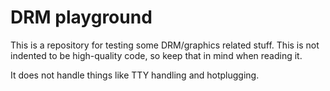 # DRM playground

This is a repository for testing some DRM/graphics related stuff. This is not
indented to be high-quality code, so keep that in mind when reading it.

It does not handle things like TTY handling and hotplugging.
